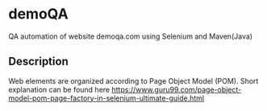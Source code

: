 # demoQA
QA automation of website demoqa.com using Selenium and Maven(Java)

## Description
Web elements are organized according to Page Object Model (POM). 
Short explanation can be found here https://www.guru99.com/page-object-model-pom-page-factory-in-selenium-ultimate-guide.html

